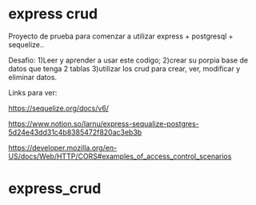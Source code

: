 # express crud

Proyecto de prueba para comenzar a utilizar express + postgresql + sequelize..

Desafio:
1)Leer y aprender a usar este codigo;
2)crear su porpia base de datos que tenga 2 tablas
3)utilizar los crud para crear, ver, modificar y eliminar datos.


Links para ver:

https://sequelize.org/docs/v6/

https://www.notion.so/larnu/express-sequalize-postgres-5d24e43dd31c4b8385472f820ac3eb3b

https://developer.mozilla.org/en-US/docs/Web/HTTP/CORS#examples_of_access_control_scenarios
 # express_crud
